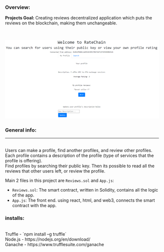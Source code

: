 ### Overview:

__Projects Goal:__ Creating reviews decentralized application which puts the reviews on the blockchain, making them unchangeable.  <br />
<br />

![front_page](/imgs/front_pg.png)
---
### General info:
---
<br />
Users can make a profile, find another profiles, and review other profiles. <br />
Each profile contains a description of the profile (type of services that the profile is offering). <br />
Find profiles by searching their public key. Then its possible to read all the reviews that other users left, or review the profile. <br />
 
Main 2 files in this project are `Reviews.sol` and `App.js`: <br />
- `Reviews.sol`: The smart contract, written in Solidity, contains all the logic of the app. <br />
- `App.js`: The front end. using react, html, and web3, connects the smart contract with the app. <br />

### installs:
<br />
Truffle - `npm install –g truffle` <br />
Node.js - https://nodejs.org/en/download/ <br />
Ganache - https://www.trufflesuite.com/ganache <br />
